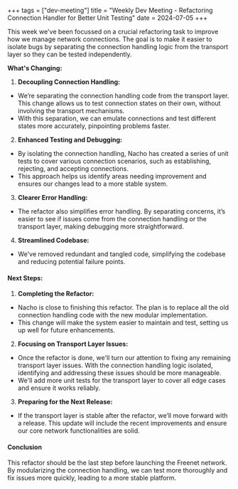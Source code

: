 +++
tags = ["dev-meeting"]
title = "Weekly Dev Meeting - Refactoring Connection Handler for Better Unit Testing" 
date = 2024-07-05
+++

This week we've been focussed on a crucial refactoring task to improve how we manage
network connections. The goal is to make it easier to isolate bugs by separating the
connection handling logic from the transport layer so they can be tested independently.

**What's Changing:**

1. **Decoupling Connection Handling:**
  - We’re separating the connection handling code from the transport layer. This
    change allows us to test connection states on their own, without involving
    the transport mechanisms.
  - With this separation, we can emulate connections and test different states
    more accurately, pinpointing problems faster.

2. **Enhanced Testing and Debugging:**
  - By isolating the connection handling, Nacho has created a series of unit
    tests to cover various connection scenarios, such as establishing,
    rejecting, and accepting connections.
  - This approach helps us identify areas needing improvement and ensures our
    changes lead to a more stable system.

3. **Clearer Error Handling:**
  - The refactor also simplifies error handling. By separating concerns, it’s
    easier to see if issues come from the connection handling or the transport
    layer, making debugging more straightforward.

4. **Streamlined Codebase:**
  - We've removed redundant and tangled code, simplifying the codebase and
    reducing potential failure points.

#### Next Steps:

1. **Completing the Refactor:**
  - Nacho is close to finishing this refactor. The plan is to replace all the
    old connection handling code with the new modular implementation.
  - This change will make the system easier to maintain and test, setting us up
    well for future enhancements.

2. **Focusing on Transport Layer Issues:**
  - Once the refactor is done, we'll turn our attention to fixing any remaining
    transport layer issues. With the connection handling logic isolated,
    identifying and addressing these issues should be more manageable.
  - We'll add more unit tests for the transport layer to cover all edge cases
    and ensure it works reliably.

3. **Preparing for the Next Release:**
  - If the transport layer is stable after the refactor, we’ll move forward with
    a release. This update will include the recent improvements and ensure our
    core network functionalities are solid.

#### Conclusion

This refactor should be the last step before launching the Freenet network. By 
modularizing the connection handling, we can test more thoroughly and fix issues 
more quickly, leading to a more stable platform.